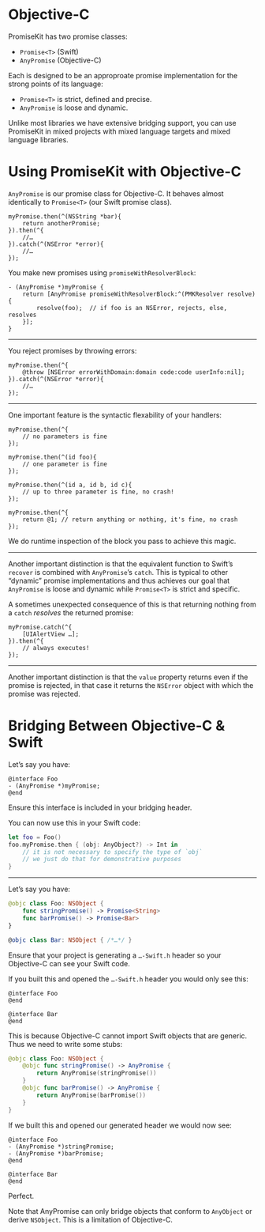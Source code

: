 # Objective-C

PromiseKit has two promise classes:

* `Promise<T>` (Swift)
* `AnyPromise` (Objective-C)

Each is designed to be an approproate promise implementation for the strong
points of its language:

* `Promise<T>` is strict, defined and precise.
* `AnyPromise` is loose and dynamic.

Unlike most libraries we have extensive bridging support, you can use PromiseKit
in mixed projects with mixed language targets and mixed language libraries.


# Using PromiseKit with Objective-C

`AnyPromise` is our promise class for Objective-C. It behaves almost identically to `Promise<T>` (our Swift promise class).

```objc
myPromise.then(^(NSString *bar){
    return anotherPromise;
}).then(^{
    //…
}).catch(^(NSError *error){
    //…
});
```

You make new promises using `promiseWithResolverBlock`:

```objc
- (AnyPromise *)myPromise {
    return [AnyPromise promiseWithResolverBlock:^(PMKResolver resolve){
        resolve(foo);  // if foo is an NSError, rejects, else, resolves
    }];
}
```

---

You reject promises by throwing errors:

```objc
myPromise.then(^{
    @throw [NSError errorWithDomain:domain code:code userInfo:nil];
}).catch(^(NSError *error){
    //…
});
```

---

One important feature is the syntactic flexability of your handlers:

```objc
myPromise.then(^{
    // no parameters is fine
});

myPromise.then(^(id foo){
    // one parameter is fine
});

myPromise.then(^(id a, id b, id c){
    // up to three parameter is fine, no crash!
});

myPromise.then(^{
    return @1; // return anything or nothing, it's fine, no crash
});
```

We do runtime inspection of the block you pass to achieve this magic.

---

Another important distinction is that the equivalent function to Swift’s `recover` is combined with `AnyPromise`’s `catch`. This is typical to other “dynamic” promise implementations and thus achieves our goal that `AnyPromise` is loose and dynamic while `Promise<T>` is strict and specific.

A sometimes unexpected consequence of this is that returning nothing from a `catch` *resolves* the returned promise:

```objc
myPromise.catch(^{
    [UIAlertView …];
}).then(^{
    // always executes!
});
```

---

Another important distinction is that the `value` property returns even if the promise is rejected, in that case it returns the `NSError` object with which the promise was rejected.


# Bridging Between Objective-C & Swift

Let’s say you have:

```objc
@interface Foo
- (AnyPromise *)myPromise;
@end
```

Ensure this interface is included in your bridging header.

You can now use this in your Swift code:

```swift
let foo = Foo()
foo.myPromise.then { (obj: AnyObject?) -> Int in
    // it is not necessary to specify the type of `obj`
    // we just do that for demonstrative purposes
}
```

---

Let’s say you have:

```swift
@objc class Foo: NSObject {
    func stringPromise() -> Promise<String>    
    func barPromise() -> Promise<Bar>
}

@objc class Bar: NSObject { /*…*/ }
```

Ensure that your project is generating a `…-Swift.h` header so your Objective-C can see your Swift code.

If you built this and opened the `…-Swift.h` header you would only see this:

```objc
@interface Foo
@end

@interface Bar
@end
```

This is because Objective-C cannot import Swift objects that are generic. Thus we need to write some stubs:

```swift
@objc class Foo: NSObject {
    @objc func stringPromise() -> AnyPromise {
        return AnyPromise(stringPromise())
    }
    @objc func barPromise() -> AnyPromise {
        return AnyPromise(barPromise())
    }
}
```

If we built this and opened our generated header we would now see:

```objc
@interface Foo
- (AnyPromise *)stringPromise;
- (AnyPromise *)barPromise;
@end

@interface Bar
@end
```

Perfect.

Note that AnyPromise can only bridge objects that conform to `AnyObject` or derive `NSObject`. This is a limitation of Objective-C.

